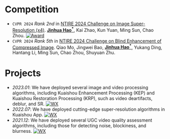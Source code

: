 # Competition
- ``CVPR 2024`` _Rank 2nd_ in [NTIRE 2024 Challenge on Image Super-Resolution (x4)](https://openaccess.thecvf.com/content/CVPR2024W/NTIRE/papers/Chen_NTIRE_2024_Challenge_on_Image_Super-Resolution_x4_Methods_and_Results_CVPRW_2024_paper.pdf). **<u>Jinhua Hao<sup>*</sup></u>**, Kai Zhao, Kun Yuan, Ming Sun, Chao Zhou. [![Award](https://img.shields.io/badge/NTIRE-Award-blue?style=flat&labelColor=505050)](https://cvlai.net/ntire/2024/NTIRE2024awards_certificates.pdf) 
- ``CVPR 2024`` _Rank 5th_ in [NTIRE 2024 Challenge on Blind Enhancement of Compressed Image](https://openaccess.thecvf.com/content/CVPR2024W/NTIRE/papers/Yang_NTIRE_2024_Challenge_on_Blind_Enhancement_of_Compressed_Image_Methods_CVPRW_2024_paper.pdf). Qiao Mo, Jingwei Bao, **<u>Jinhua Hao<sup>*</sup></u>**, Yukang Ding, Hantang Li, Ming Sun, Chao Zhou, Shuyuan Zhu.

# Projects 
- *2023.01*: We have deployed several image and video processing algorithms, including Kuaishou Enhancement Processing (KEP) and Kuaishou Restoration Processing (KRP), such as video deartifacts, deblur, and SR. [![WX](https://img.shields.io/badge/Post-blue?logo=wechat&logoColor=white&style=flat&labelColor=505050)](https://mp.weixin.qq.com/s/gUvhyUOgUavmxEpPXPXcnA)
- *2022.07*: We have deployed cutting-edge super-resolution algorithms in Kuaishou App. [![WX](https://img.shields.io/badge/Post-blue?logo=wechat&logoColor=white&style=flat&labelColor=505050)](https://mp.weixin.qq.com/s/c0VxPw3uVoWpelsYtn8wEg)
- *2021.12*: We have deployed several UGC video quality assessment algorithms, including those for detecting noise, blockiness, and blurness. [![WX](https://img.shields.io/badge/Post-blue?logo=wechat&logoColor=white&style=flat&labelColor=505050)](https://mp.weixin.qq.com/s/8rf-Bm918oCF6OGKTuGEUg)